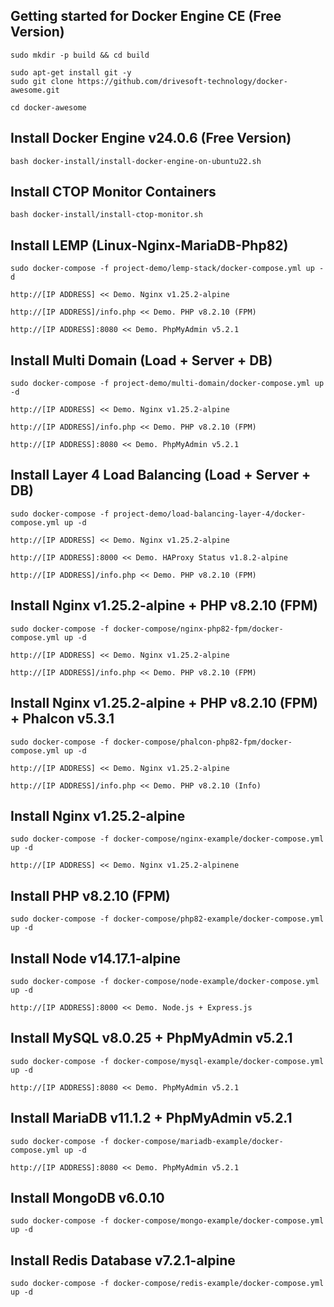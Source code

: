 Getting started for Docker Engine CE (Free Version)
---------------------------------------------------

```
sudo mkdir -p build && cd build

sudo apt-get install git -y
sudo git clone https://github.com/drivesoft-technology/docker-awesome.git

cd docker-awesome
```


Install Docker Engine v24.0.6 (Free Version)
---------------------------------------------------

```
bash docker-install/install-docker-engine-on-ubuntu22.sh
```


Install CTOP Monitor Containers
---------------------------------------------------

```
bash docker-install/install-ctop-monitor.sh
```


Install LEMP (Linux-Nginx-MariaDB-Php82)
---------------------------------------------------

```
sudo docker-compose -f project-demo/lemp-stack/docker-compose.yml up -d
```

```
http://[IP ADDRESS] << Demo. Nginx v1.25.2-alpine

http://[IP ADDRESS]/info.php << Demo. PHP v8.2.10 (FPM) 

http://[IP ADDRESS]:8080 << Demo. PhpMyAdmin v5.2.1
```


Install Multi Domain (Load + Server + DB)
---------------------------------------------------

```
sudo docker-compose -f project-demo/multi-domain/docker-compose.yml up -d
```

```
http://[IP ADDRESS] << Demo. Nginx v1.25.2-alpine

http://[IP ADDRESS]/info.php << Demo. PHP v8.2.10 (FPM) 

http://[IP ADDRESS]:8080 << Demo. PhpMyAdmin v5.2.1
```


Install Layer 4 Load Balancing (Load + Server + DB)
---------------------------------------------------

```
sudo docker-compose -f project-demo/load-balancing-layer-4/docker-compose.yml up -d
```

```
http://[IP ADDRESS] << Demo. Nginx v1.25.2-alpine

http://[IP ADDRESS]:8000 << Demo. HAProxy Status v1.8.2-alpine

http://[IP ADDRESS]/info.php << Demo. PHP v8.2.10 (FPM) 
```


Install Nginx v1.25.2-alpine + PHP v8.2.10 (FPM)
---------------------------------------------------

```
sudo docker-compose -f docker-compose/nginx-php82-fpm/docker-compose.yml up -d
```

```
http://[IP ADDRESS] << Demo. Nginx v1.25.2-alpine

http://[IP ADDRESS]/info.php << Demo. PHP v8.2.10 (FPM) 
```


Install Nginx v1.25.2-alpine + PHP v8.2.10 (FPM) + Phalcon v5.3.1
---------------------------------------------------

```
sudo docker-compose -f docker-compose/phalcon-php82-fpm/docker-compose.yml up -d
```

```
http://[IP ADDRESS] << Demo. Nginx v1.25.2-alpine

http://[IP ADDRESS]/info.php << Demo. PHP v8.2.10 (Info) 
```


Install Nginx v1.25.2-alpine
---------------------------------------------------

```
sudo docker-compose -f docker-compose/nginx-example/docker-compose.yml up -d
```

```
http://[IP ADDRESS] << Demo. Nginx v1.25.2-alpinene
```


Install PHP v8.2.10 (FPM)
---------------------------------------------------

```
sudo docker-compose -f docker-compose/php82-example/docker-compose.yml up -d
```


Install Node v14.17.1-alpine
---------------------------------------------------

```
sudo docker-compose -f docker-compose/node-example/docker-compose.yml up -d
```

```
http://[IP ADDRESS]:8000 << Demo. Node.js + Express.js
```


Install MySQL v8.0.25 + PhpMyAdmin v5.2.1
---------------------------------------------------

```
sudo docker-compose -f docker-compose/mysql-example/docker-compose.yml up -d
```

```
http://[IP ADDRESS]:8080 << Demo. PhpMyAdmin v5.2.1
```


Install MariaDB v11.1.2 + PhpMyAdmin v5.2.1
---------------------------------------------------

```
sudo docker-compose -f docker-compose/mariadb-example/docker-compose.yml up -d
```

```
http://[IP ADDRESS]:8080 << Demo. PhpMyAdmin v5.2.1
```


Install MongoDB v6.0.10
---------------------------------------------------

```
sudo docker-compose -f docker-compose/mongo-example/docker-compose.yml up -d
```


Install Redis Database v7.2.1-alpine
---------------------------------------------------

```
sudo docker-compose -f docker-compose/redis-example/docker-compose.yml up -d
```

